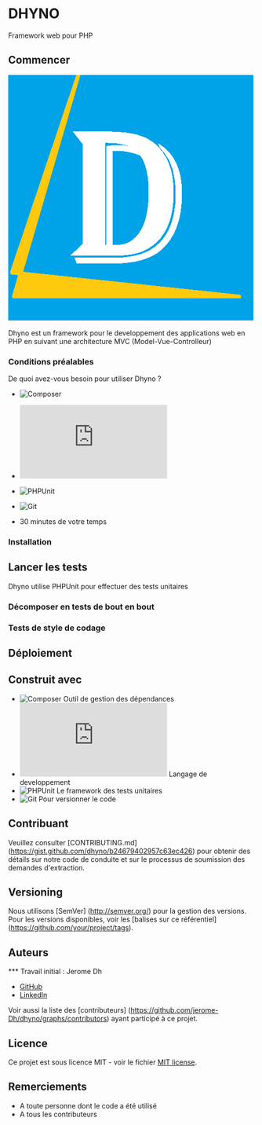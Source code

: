 # DHYNO

Framework web pour PHP

## Commencer

![accueil](https://github.com/jerome-Dh/dhyno/blob/master/public/images/logo.png)

Dhyno est un framework pour le developpement des applications web en PHP en suivant une architecture MVC (Model-Vue-Controlleur)


### Conditions préalables

De quoi avez-vous besoin pour utiliser Dhyno ?

- ![Composer](https://getcomposer.org/download/)

- ![PHP7.2](https://www.php.net/docs.php)

- ![PHPUnit](https://phpunit.de/)

- ![Git](https://git-scm.com/downloads)

- 30 minutes de votre temps


### Installation


## Lancer les tests

Dhyno utilise PHPUnit pour effectuer des tests unitaires 

### Décomposer en tests de bout en bout

### Tests de style de codage


## Déploiement



## Construit avec

* ![Composer](https://getcomposer.org/download/) Outil de gestion des dépendances
* ![PHP](https://www.php.net/docs.php) Langage de developpement
* ![PHPUnit](https://phpunit.de/) Le framework des tests unitaires
* ![Git](https://git-scm.com/downloads) Pour versionner le code


## Contribuant

Veuillez consulter [CONTRIBUTING.md] (https://gist.github.com/dhyno/b24679402957c63ec426) pour obtenir des détails sur notre code de conduite et sur le processus de soumission des demandes d'extraction.

## Versioning

Nous utilisons [SemVer] (http://semver.org/) pour la gestion des versions. Pour les versions disponibles, voir les [balises sur ce référentiel] (https://github.com/your/project/tags).

## Auteurs

*** Travail initial : Jerome Dh
- [GitHub](https://github.com/jerome-Dh)
- [LinkedIn](https://www.linkedin.com/in/jerome-dh)

Voir aussi la liste des [contributeurs] (https://github.com/jerome-Dh/dhyno/graphs/contributors) ayant participé à ce projet.

## Licence

Ce projet est sous licence MIT - voir le fichier [MIT license](https://opensource.org/licenses/MIT).

## Remerciements

* A toute personne dont le code a été utilisé
* A tous les contributeurs
